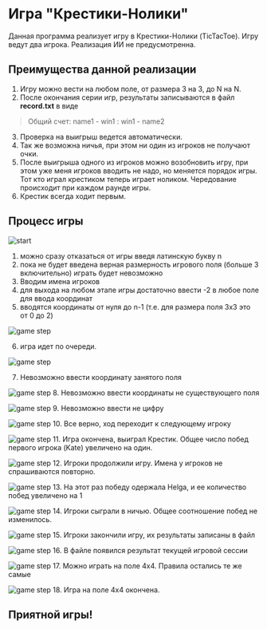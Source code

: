 # Игра "Крестики-Нолики"

Данная программа реализует игру в Крестики-Нолики (TicTacToe). Игру ведут два игрока. Реализация ИИ не предусмотренна.

## Преимущества данной реализации

1. Игру можно вести на любом поле, от размера 3 на 3, до N на N.
2. После окончания серии игр, результаты записываются в файл **record.txt** в виде 
>Общий счет: name1 - win1 : win1 - name2
3. Проверка на выигрыш ведется автоматически.
4. Так же возможна ничья, при этом ни один из игроков не получают очки.
5. После выигрыша одного из игроков можно возобновить игру, при этом уже меня игроков вводить не надо, но меняется порядок игры. Тот кто играл крестиком теперь играет ноликом. Чередование происходит при каждом раунде игры.
6. Крестик всегда ходит первым.

## Процесс игры
![start](resources/Screenshot_1.jpg)


1. можно сразу отказаться от игры введя латинскую букву n
2. пока не будет введена верная размерность игрового поля (больше 3 включительно) играть будет невозможно
3. Вводим имена игроков
4. для выхода на любом этапе игры достаточно ввести -2 в любое поле для ввода координат
5. вводятся координаты от нуля до n-1 (т.е. для размера поля 3x3 это от 0 до 2)

![game step](resources/Screenshot_2.jpg)

6. игра идет по очереди.

![game step](resources/Screenshot_3.jpg)

7. Невозможно ввести координату занятого поля

![game step](resources/Screenshot_4.jpg)
8. Невозможно ввести координаты не существующего поля

![game step](resources/Screenshot_5.jpg)
9. Невозможно ввести не цифру

![game step](resources/Screenshot_6.jpg)
10. Все верно, ход переходит к следующему игроку

![game step](resources/Screenshot_7.jpg)
11. Игра окончена, выиграл Крестик. Общее число побед первого игрока (Kate) увеличено на один.

![game step](resources/Screenshot_8.jpg)
12. Игроки продолжили игру. Имена у игроков не спрашиваются повторно.

![game step](resources/Screenshot_9.jpg)
13. На этот раз победу одержала Helga, и ее количество побед увеличено на 1

![game step](resources/Screenshot_10.jpg)
14. Игроки сыграли в ничью. Общее соотношение побед не изменилось.

![game step](resources/Screenshot_11.jpg)
15. Игроки закончили игру, их результаты записаны в файл

![game step](resources/Screenshot_12.jpg)
16. В файле появился результат текущей игровой сессии

![game step](resources/Screenshot_13.jpg)
17. Можно играть на поле 4x4. Правила остались те же самые

![game step](resources/Screenshot_14.jpg)
18. Игра на поле 4x4 окончена.

## Приятной игры!